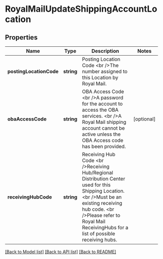 # RoyalMailUpdateShippingAccountLocation

## Properties
Name | Type | Description | Notes
------------ | ------------- | ------------- | -------------
**postingLocationCode** | **string** | Posting Location Code &lt;br /&gt;The number assigned to this Location by Royal Mail. | 
**obaAccessCode** | **string** | OBA Access Code &lt;br /&gt;A password for the account to access the OBA services. &lt;br /&gt;A Royal Mail shipping account cannot be active unless the OBA Access code has been provided. | [optional] 
**receivingHubCode** | **string** | Receiving Hub Code &lt;br /&gt;Receiving Hub/Regional Distribution Center used for this Shipping Location. &lt;br /&gt;Must be an existing receiving hub code. &lt;br /&gt;Please refer to Royal Mail ReceivingHubs for a list of possible receiving hubs. | 

[[Back to Model list]](../../README.md#documentation-for-models) [[Back to API list]](../../README.md#documentation-for-api-endpoints) [[Back to README]](../../README.md)

